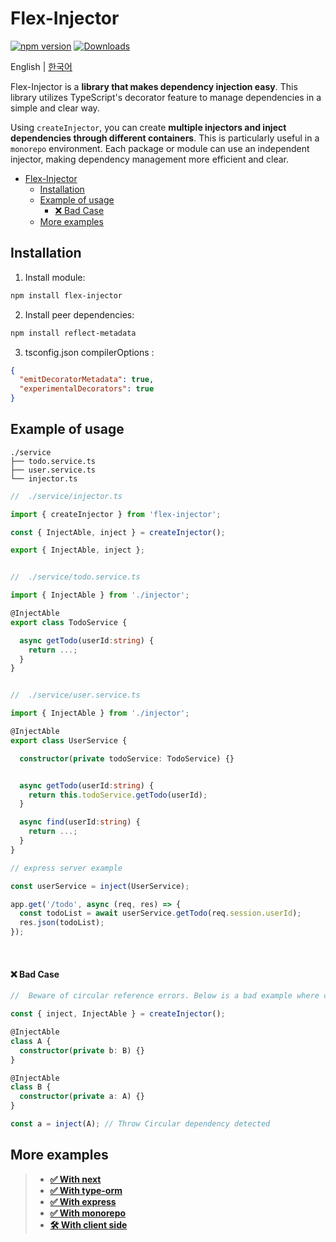 # Flex-Injector

[![npm version](https://badge.fury.io/js/flex-injector.svg)](https://badge.fury.io/js/flex-injector) [![Downloads](https://img.shields.io/npm/dt/flex-injector.svg?style=flat&colorA=000000&colorB=000000)](https://www.npmjs.com/package/flex-injector)

English | [한국어](./docs/lang/kr.md)

Flex-Injector is a **library that makes dependency injection easy**. This library utilizes TypeScript's decorator feature to manage dependencies in a simple and clear way.

Using `createInjector`, you can create **multiple injectors and inject dependencies through different containers**. This is particularly useful in a `monorepo` environment. Each package or module can use an independent injector, making dependency management more efficient and clear.

- [Flex-Injector](#flex-injector)
  - [Installation](#installation)
  - [Example of usage](#example-of-usage)
    - [❌ Bad Case](#-bad-case)
  - [More examples](#more-examples)

## Installation

1. Install module:

```bash
npm install flex-injector
```

2. Install peer dependencies:

```bash
npm install reflect-metadata
```

3. tsconfig.json compilerOptions :

```json
{
  "emitDecoratorMetadata": true,
  "experimentalDecorators": true
}
```

## Example of usage

```
./service
├── todo.service.ts
├── user.service.ts
└── injector.ts
```

```typescript
//  ./service/injector.ts

import { createInjector } from 'flex-injector';

const { InjectAble, inject } = createInjector();

export { InjectAble, inject };
```

```typescript

//  ./service/todo.service.ts

import { InjectAble } from './injector';

@InjectAble
export class TodoService {

  async getTodo(userId:string) {
    return ...;
  }
}
```

```typescript

//  ./service/user.service.ts

import { InjectAble } from './injector';

@InjectAble
export class UserService {

  constructor(private todoService: TodoService) {}


  async getTodo(userId:string) {
    return this.todoService.getTodo(userId);
  }

  async find(userId:string) {
    return ...;
  }
}
```

```typescript
// express server example

const userService = inject(UserService);

app.get('/todo', async (req, res) => {
  const todoList = await userService.getTodo(req.session.userId);
  res.json(todoList);
});
```

<br/>

#### ❌ Bad Case

```typescript
//  Beware of circular reference errors. Below is a bad example where circular references occur.

const { inject, InjectAble } = createInjector();

@InjectAble
class A {
  constructor(private b: B) {}
}

@InjectAble
class B {
  constructor(private a: A) {}
}

const a = inject(A); // Throw Circular dependency detected
```

## More examples

> - **[✅ With next](https://github.com/cgoinglove/flex-injector/tree/main/examples/with-next)**
> - **[✅ With type-orm](https://github.com/cgoinglove/flex-injector/tree/main/examples/with-type-orm)**
> - **[✅ With express](https://github.com/cgoinglove/flex-injector/tree/main/examples/with-express)**
> - **[✅ With monorepo](https://github.com/cgoinglove/flex-injector/tree/main/examples/with-monorepo)**
> - **[🛠️ With client side](#)**
